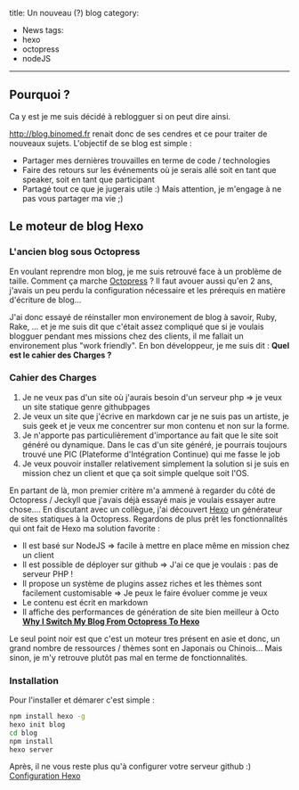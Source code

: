 title: Un nouveau (?) blog 
category: 
- News
tags:
- hexo
- octopress
- nodeJS
---
## Pourquoi ? 

Ca y est je me suis décidé à reblogguer si on peut dire ainsi.

http://blog.binomed.fr renait donc de ses cendres et ce pour traiter de nouveaux sujets. L'objectif de se blog est simple : 

* Partager mes dernières trouvailles en terme de code / technologies
* Faire des retours sur les événements où je serais allé soit en tant que speaker, soit en tant que participant
* Partagé tout ce que je jugerais utile :) Mais attention, je m'engage à ne pas vous partager ma vie ;)

## Le moteur de blog Hexo

### L'ancien blog sous Octopress

En voulant reprendre mon blog, je me suis retrouvé face à un problème de taille. Comment ça marche [Octopress](http://octopress.org/) ? Il faut avouer aussi qu'en 2 ans, j'avais un peu perdu la configuration nécessaire et les prérequis en matière d'écriture de blog... 

J'ai donc essayé de réinstaller mon environement de blog à savoir, Ruby, Rake, ... et je me suis dit que c'était assez compliqué que si je voulais blogguer pendant mes missions chez des clients, il me fallait un environement plus "work friendly". En bon développeur, je me suis dit : **Quel est le cahier des Charges ?**


### Cahier des Charges


1. Je ne veux pas d'un site où j'aurais besoin d'un serveur php => je veux un site statique genre githubpages
2. Je veux un site que j'écrive en markdown car je ne suis pas un artiste, je suis geek et je veux me concentrer sur mon contenu et non sur la forme.
3. Je n'apporte pas particulièrement d'importance au fait que le site soit généré ou dynamique. Dans le cas d'un site généré, je pourrais toujours trouvé une PIC (Plateforme d'Intégration Continue) qui me fasse le job
4. Je veux pouvoir installer relativement simplement la solution si je suis en mission chez un client et que ça soit simple quelque soit l'OS.

En partant de là, mon premier critère m'a ammené à regarder du côté de Octopress / Jeckyll que j'avais déjà essayé mais je voulais essayer autre chose.... En discutant avec un collègue, j'ai découvert [Hexo](http://hexo.io/) un générateur de sites statiques à la Octopress. Regardons de plus prêt les fonctionnalités qui ont fait de Hexo ma solution favorite : 

* Il est basé sur NodeJS => facile à mettre en place même en mission chez un client
* Il est possible de déployer sur github => J'ai ce que je voulais : pas de serveur PHP ! 
* Il propose un système de plugins assez riches et les thèmes sont facilement customisable => Je peux le faire évoluer comme je veux
* Le contenu est  écrit en markdown
* Il affiche des performances de génération de site bien meilleur à Octo **[Why I Switch My Blog From Octopress To Hexo](http://www.techelex.org/why-switch-blog-from-octopress-to-hexo/)**

Le seul point noir est que c'est un moteur tres présent en asie et donc, un grand nombre de ressources / thèmes sont en Japonais ou Chinois...  Mais sinon, je m'y retrouve plutôt pas mal en terme de fonctionnalités.

### Installation

Pour l'installer et démarer c'est simple : 

``` bash
npm install hexo -g
hexo init blog
cd blog
npm install
hexo server
```

Après, il ne vous reste plus qu'à configurer votre serveur github :) [Configuration Hexo](http://hexo.io/docs/setup.html)

